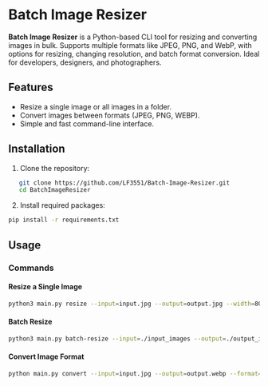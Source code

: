 # Batch Image Resizer

**Batch Image Resizer** is a Python-based CLI tool for resizing and converting images in bulk. Supports multiple formats like JPEG, PNG, and WebP, with options for resizing, changing resolution, and batch format conversion. Ideal for developers, designers, and photographers.

## Features
- Resize a single image or all images in a folder.
- Convert images between formats (JPEG, PNG, WEBP).
- Simple and fast command-line interface.

## Installation

1. Clone the repository:
```bash
   git clone https://github.com/LF3551/Batch-Image-Resizer.git
   cd BatchImageResizer
```
2. Install required packages:
```bash
pip install -r requirements.txt
```


## Usage

### Commands

#### Resize a Single Image
```bash
python3 main.py resize --input=input.jpg --output=output.jpg --width=800 --height=600
```

#### Batch Resize
```bash
python3 main.py batch-resize --input=./input_images --output=./output_images --width=800 --height=600
```

#### Convert Image Format
```bash
python main.py convert --input=input.jpg --output=output.webp --format=WEBP
```
